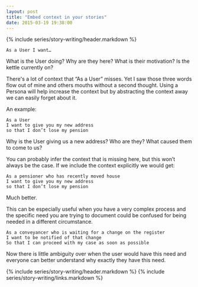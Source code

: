 ```yaml
---
layout: post
title: "Embed context in your stories"
date: 2015-03-19 19:38:00
---
```


{% include series/story-writing/header.markdown %}

    As a User I want…

What is the User doing? Why are they here? What is their motivation? Is the
kettle currently on?

There's a lot of context that “As a User” misses. Yet I saw those three words
flow out of mine and others mouths without a second thought. Using a Persona
will help increase the context but by abstracting the context away we can easily
forget about it.

An example:

    As a User
    I want to give you my new address
    so that I don’t lose my pension

Why is the User giving us a new address? Who are they? What caused them to come
to us?

You can probably infer the context that is missing here, but this won’t always
be the case. If we include the context explicitly we would get:

    As a pensioner who has recently moved house
    I want to give you my new address
    so that I don’t lose my pension

Much better.

This can be especially useful when you have a very complex process and the
specific need you are trying to document could be confused for being needed in a
different circumstance.

    As a conveyancer who is waiting for a change on the register
    I want to be notified of that change
    So that I can proceed with my case as soon as possible

Now there is little ambiguity over when the user would have this need and
everyone can better understand why exactly they have this need.

{% include series/story-writing/header.markdown %}
{% include series/story-writing/links.markdown %}
